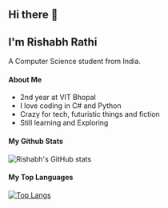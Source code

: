 ## Hi there 👋

## I'm Rishabh Rathi

A Computer Science student from India. 

#### About Me
- 2nd year at VIT Bhopal
- I love coding in C# and Python
- Crazy for tech, futuristic things and fiction
- Still learning and Exploring


#### My Github Stats
![Rishabh's GitHub stats](https://github-readme-stats.vercel.app/api?username=RishabhRathi-Dev&show_icons=true&theme=algolia)

#### My Top Languages
[![Top Langs](https://github-readme-stats.vercel.app/api/top-langs/?username=RishabhRAthi-Dev&layout=compact)](https://github.com/RishabhRathi-Dev/github-readme-stats)

